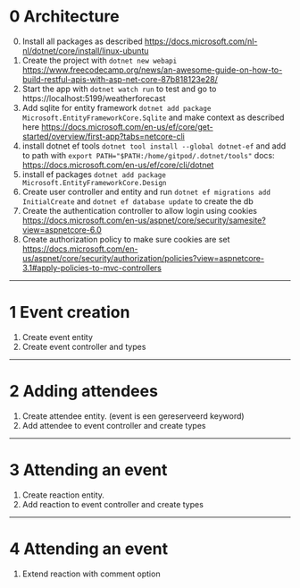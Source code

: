 # 0 Architecture
0. Install all packages as described https://docs.microsoft.com/nl-nl/dotnet/core/install/linux-ubuntu
1. Create the project with `dotnet new webapi` https://www.freecodecamp.org/news/an-awesome-guide-on-how-to-build-restful-apis-with-asp-net-core-87b818123e28/
2. Start the app with `dotnet watch run` to test and go to https://localhost:5199/weatherforecast
3. Add sqlite for entity framework `dotnet add package Microsoft.EntityFrameworkCore.Sqlite` and make context as described here https://docs.microsoft.com/en-us/ef/core/get-started/overview/first-app?tabs=netcore-cli
4. install dotnet ef tools `dotnet tool install --global dotnet-ef` and add to path with `export PATH="$PATH:/home/gitpod/.dotnet/tools"` docs: https://docs.microsoft.com/en-us/ef/core/cli/dotnet
5. install ef packages `dotnet add package Microsoft.EntityFrameworkCore.Design`
6. Create user controller and entity and run `dotnet ef migrations add InitialCreate` and `dotnet ef database update` to create the db
7. Create the authentication controller to allow login using cookies https://docs.microsoft.com/en-us/aspnet/core/security/samesite?view=aspnetcore-6.0
8. Create authorization policy to make sure cookies are set https://docs.microsoft.com/en-us/aspnet/core/security/authorization/policies?view=aspnetcore-3.1#apply-policies-to-mvc-controllers

---
# 1 Event creation
1. Create event entity
2. Create event controller and types

---
# 2 Adding attendees
1. Create attendee entity. (event is een gereserveerd keyword)
2. Add attendee to event controller and create types

---
# 3 Attending an event
1. Create reaction entity.
2. Add reaction to event controller and create types

---
# 4 Attending an event
1. Extend reaction with comment option
